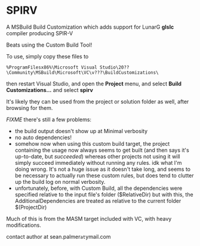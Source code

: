 # SPIRV
A MSBuild Build Customization which adds support for LunarG **glslc** compiler producing SPIR-V

Beats using the Custom Build Tool!

To use, simply copy these files to

    %ProgramFilesx86%\Microsoft Visual Studio\20??\Community\MSBuild\Microsoft\VC\v???\BuildCustomizations\

then restart Visual Studio, and open the **Project** menu, and select **Build Customizations...** and select **spirv**

It's likely they can be used from the project or solution folder as well, after browsing for them.

*FIXME* there's still a few problems:
* the build output doesn't show up at Minimal verbosity
* no auto dependencies!
* somehow now when using this custom build target, the project containing the usage
  now always seems to get built (and then says it's up-to-date, but *succeeded*)
  whereas other projects not using it will simply succeed immediately without running any rules.
  idk what I'm doing wrong.  It's not a huge issue as it doesn't take long, and seems to be necessary to
  actually run these custom rules, but does tend to clutter up the build log on normal verbosity.
* unfortunately, before, with Custom Build, all the dependencies were specified relative to the input file's folder ($RelativeDir)
  but with this, the AdditionalDependencies are treated as relative to the current folder $(ProjectDir)

Much of this is from the MASM target included with VC, with heavy modifications.

contact author at sean.palmer`at`ymail.com
